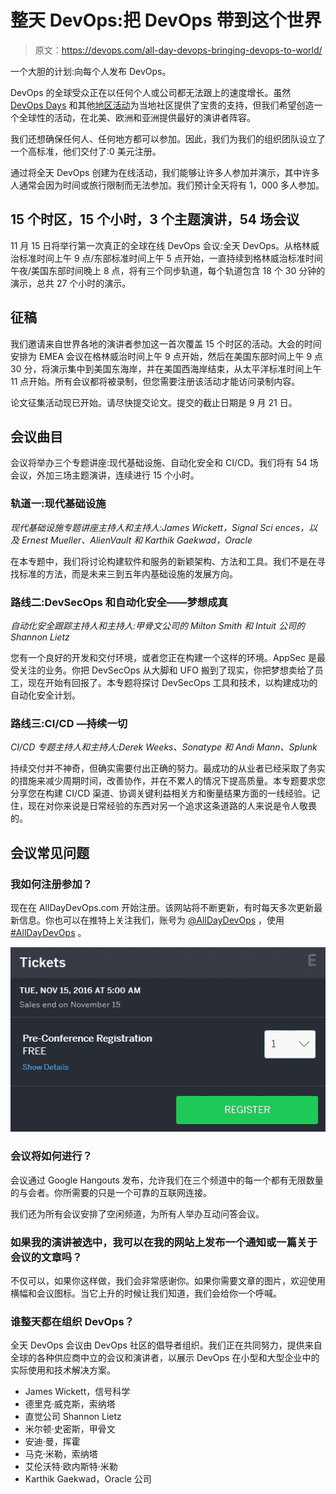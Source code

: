 # 整天 DevOps:把 DevOps 带到这个世界

> 原文：<https://devops.com/all-day-devops-bringing-devops-to-world/>

一个大胆的计划:向每个人发布 DevOps。

DevOps 的全球受众正在以任何个人或公司都无法跟上的速度增长。虽然 [DevOps Days](https://www.devopsdays.org/) 和其他[地区活动](https://www.meetup.com/topics/devops/)为当地社区提供了宝贵的支持，但我们希望创造一个全球性的活动，在北美、欧洲和亚洲提供最好的演讲者阵容。

我们还想确保任何人、任何地方都可以参加。因此，我们为我们的组织团队设立了一个高标准，他们交付了:0 美元注册。

通过将全天 DevOps 创建为在线活动，我们能够让许多人参加并演示，其中许多人通常会因为时间或旅行限制而无法参加。我们预计全天将有 1，000 多人参加。

## 15 个时区，15 个小时，3 个主题演讲，54 场会议

11 月 15 日将举行第一次真正的全球在线 DevOps 会议:全天 DevOps。从格林威治标准时间上午 9 点/东部标准时间上午 5 点开始，一直持续到格林威治标准时间午夜/美国东部时间晚上 8 点，将有三个同步轨道，每个轨道包含 18 个 30 分钟的演示，总共 27 个小时的演示。

## 征稿

我们邀请来自世界各地的演讲者参加这一首次覆盖 15 个时区的活动。大会的时间安排为 EMEA 会议在格林威治时间上午 9 点开始，然后在美国东部时间上午 9 点 30 分，将演示集中到美国东海岸，并在美国西海岸结束，从太平洋标准时间上午 11 点开始。所有会议都将被录制，但您需要注册该活动才能访问录制内容。

论文征集活动现已开始。请尽快提交论文。提交的截止日期是 9 月 21 日。

## 会议曲目

会议将举办三个专题讲座:现代基础设施、自动化安全和 CI/CD。我们将有 54 场会议，外加三场主题演讲，连续进行 15 个小时。

### 轨道一:现代基础设施

*现代基础设施专题讲座主持人和主持人:James Wickett，Signal Sci* *ences，以及 Ernest Mueller、AlienVault 和 Karthik Gaekwad，Oracle*

在本专题中，我们将讨论构建软件和服务的新颖架构、方法和工具。我们不是在寻找标准的方法，而是未来三到五年内基础设施的发展方向。

### 路线二:DevSecOps 和自动化安全——梦想成真

*自动化安全跟踪主持人和主持人:甲骨文公司的 Milton Smith 和 Intuit 公司的 Shannon Lietz*

您有一个良好的开发和交付环境，或者您正在构建一个这样的环境。AppSec 是最受关注的业务。你把 DevSecOps 从大脚和 UFO 搬到了现实，你把梦想卖给了员工，现在开始有回报了。本专题将探讨 DevSecOps 工具和技术，以构建成功的自动化安全计划。

### 路线三:CI/CD —持续一切

*CI/CD 专题主持人和主持人:Derek Weeks、Sonatype 和 Andi Mann、Splunk*

持续交付并不神奇，但确实需要付出正确的努力。最成功的从业者已经采取了务实的措施来减少周期时间，改善协作，并在不累人的情况下提高质量。本专题要求您分享您在构建 CI/CD 渠道、协调关键利益相关方和衡量结果方面的一线经验。记住，现在对你来说是日常经验的东西对另一个追求这条道路的人来说是令人敬畏的。

## 会议常见问题

### 我如何注册参加？

现在在 AllDayDevOps.com 开始注册。该网站将不断更新，有时每天多次更新最新信息。你也可以在推特上关注我们，账号为 [@AllDayDevOps](https://twitter.com/alldaydevops) ，使用 [#AllDayDevOps](https://twitter.com/hashtag/AllDayDevOps?src=hash) 。

[![screen-shot-2016-09-12-at-4-44-16-pm](img/d29e87b9074e760a43b380fed9c5127b.png)](http://www.alldaydevops.com)

### 会议将如何进行？

会议通过 Google Hangouts 发布，允许我们在三个频道中的每一个都有无限数量的与会者。你所需要的只是一个可靠的互联网连接。

我们还为所有会议安排了空闲频道，为所有人举办互动问答会议。

### 如果我的演讲被选中，我可以在我的网站上发布一个通知或一篇关于会议的文章吗？

不仅可以，如果你这样做，我们会非常感谢你。如果你需要文章的图片，欢迎使用横幅和会议图标。当它上升的时候让我们知道，我们会给你一个呼喊。

### 谁整天都在组织 DevOps？

全天 DevOps 会议由 DevOps 社区的倡导者组织。我们正在共同努力，提供来自全球的各种供应商中立的会议和演讲者，以展示 DevOps 在小型和大型企业中的实际使用和技术解决方案。

*   James Wickett，信号科学
*   德里克·威克斯，索纳塔
*   直觉公司 Shannon Lietz
*   米尔顿·史密斯，甲骨文
*   安迪·曼，挥霍
*   马克·米勒，索纳塔
*   艾伦沃特·欧内斯特·米勒
*   Karthik Gaekwad，Oracle 公司
